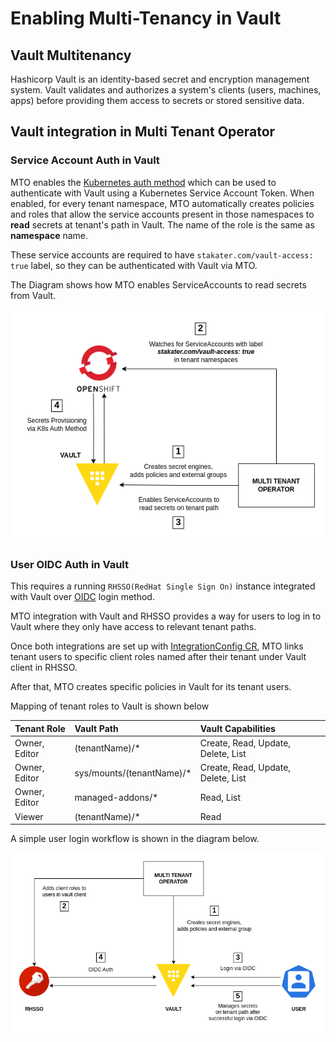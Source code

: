 # Enabling Multi-Tenancy in Vault

## Vault Multitenancy

Hashicorp Vault is an identity-based secret and encryption management system. Vault validates and authorizes a system's clients (users, machines, apps) before providing them access to secrets or stored sensitive data.

## Vault integration in Multi Tenant Operator

### Service Account Auth in Vault

MTO enables the [Kubernetes auth method](https://www.Vaultproject.io/docs/auth/kubernetes) which can be used to authenticate with Vault using a Kubernetes Service Account Token. When enabled, for every tenant namespace, MTO automatically creates policies and roles that allow the service accounts present in those namespaces to **read** secrets at tenant's path in Vault. The name of the role is the same as **namespace** name.

These service accounts are required to have `stakater.com/vault-access: true` label, so they can be authenticated with Vault via MTO.

The Diagram shows how MTO enables ServiceAccounts to read secrets from Vault.

![image](../../images/mto-vault-k8s-auth-workflow.png)

### User OIDC Auth in Vault

This requires a running `RHSSO(RedHat Single Sign On)` instance integrated with Vault over [OIDC](https://developer.hashicorp.com/vault/docs/auth/jwt) login method.

MTO integration with Vault and RHSSO provides a way for users to log in to Vault where they only have access to relevant tenant paths.

Once both integrations are set up with [IntegrationConfig CR](../../how-to-guides/integration-config.md#rhsso-red-hat-single-sign-on), MTO links tenant users to specific client roles named after their tenant under Vault client in RHSSO.

After that, MTO creates specific policies in Vault for its tenant users.

Mapping of tenant roles to Vault is shown below

|  Tenant Role  |        Vault Path       |         Vault Capabilities       |
|:--------------|:------------------------|:---------------------------------|
|Owner, Editor  |(tenantName)/*           |Create, Read, Update, Delete, List|
|Owner, Editor  |sys/mounts/(tenantName)/*|Create, Read, Update, Delete, List|
|Owner, Editor  |managed-addons/*         |Read, List                        |
|Viewer         |(tenantName)/*           |Read                              |

A simple user login workflow is shown in the diagram below.

![image](../../images/mto-vault-integration-user-workflow.png)
